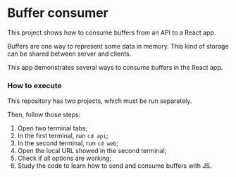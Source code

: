# Buffer consumer
This project shows how to consume buffers from an API to a React app.

Buffers are one way to represent some data in memory. This kind of storage can be shared between server and clients.

This app demonstrates several ways to consume buffers in the React app.

### How to execute

This repository has two projects, which must be run separately.

Then, follow those steps:

1. Open two terminal tabs;
2. In the first terminal, run ```cd api```;
3. In the second terminal, run ```cd web```;
4. Open the local URL showed in the second terminal;
5. Check if all options are working;
6. Study the code to learn how to send and consume buffers with JS.